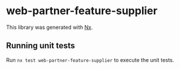 # web-partner-feature-supplier

This library was generated with [Nx](https://nx.dev).

## Running unit tests

Run `nx test web-partner-feature-supplier` to execute the unit tests.
